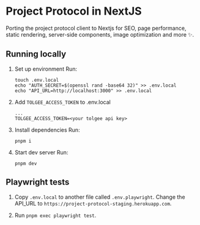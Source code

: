 # Project Protocol in NextJS

Porting the project protocol client to Nextjs for SEO, page performance, static rendering, server-side components, image optimization and more ✨.

## Running locally

1. Set up environment
   Run:

   ```shell
   touch .env.local
   echo "AUTH_SECRET=$(openssl rand -base64 32)" >> .env.local
   echo "API_URL=http://localhost:3000" >> .env.local
   ```

2. Add `TOLGEE_ACCESS_TOKEN` to .env.local

   ```shell
   ...
   TOLGEE_ACCESS_TOKEN=<your tolgee api key>
   ```

3. Install dependencies
   Run:

   ```shell
   pnpm i
   ```

4. Start dev server
   Run:
   ```shell
   pnpm dev
   ```

## Playwright tests

1. Copy `.env.local` to another file called `.env.playwright`. Change the API_URL to `https://project-protocol-staging.herokuapp.com`.

2. Run `pnpm exec playwright test`.
